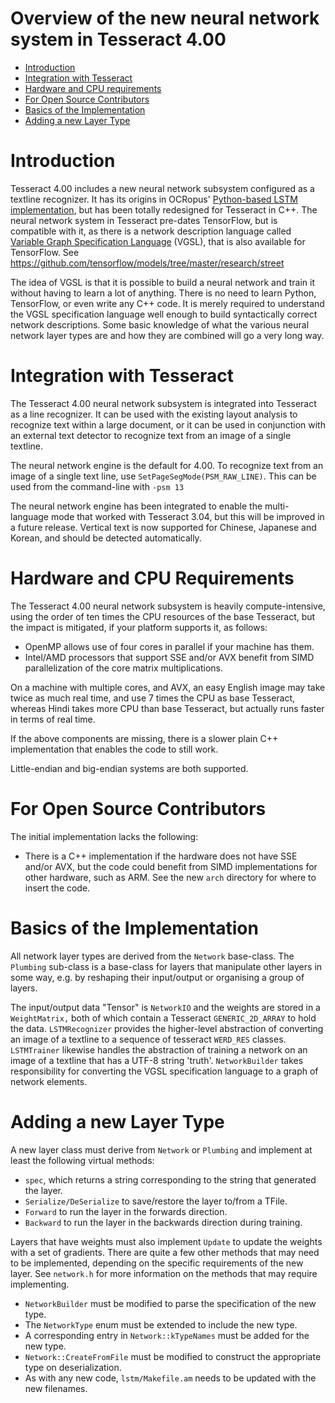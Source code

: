 # Overview of the new neural network system in Tesseract 4.00

*   [Introduction](#introduction)
*   [Integration with Tesseract](#Integration-with-tesseract)
*   [Hardware and CPU requirements](#hardware-and-cpu-requirements)
*   [For Open Source Contributors](#for-open-source-contributors)
*   [Basics of the Implementation](#basics-of-the-implementation)
*   [Adding a new Layer Type](#adding-a-new-layer-type)

# Introduction

Tesseract 4.00 includes a new neural network subsystem configured as a textline
recognizer. It has its origins in OCRopus' [Python-based LSTM implementation](https://github.com/tmbdev/ocropy), but
has been totally redesigned for Tesseract in C++. The neural network system in
Tesseract pre-dates TensorFlow, but is compatible with it, as there is a
network description language called [Variable Graph Specification
Language](VGSLSpecs) (VGSL), that is also available for TensorFlow. See
https://github.com/tensorflow/models/tree/master/research/street

The idea of VGSL is that it is possible to build a neural network and train it
without having to learn a lot of anything. There is no need to learn Python,
TensorFlow, or even write any C++ code. It is merely required to understand the
VGSL specification language well enough to build syntactically correct network
descriptions. Some basic knowledge of what the various neural network layer
types are and how they are combined will go a very long way.

# Integration with Tesseract

The Tesseract 4.00 neural network subsystem is integrated into Tesseract as a
line recognizer. It can be used with the existing layout analysis to recognize
text within a large document, or it can be used in conjunction with an external
text detector to recognize text from an image of a single textline.

The neural network engine is the default for 4.00. To recognize text from an
image of a single text line, use `SetPageSegMode(PSM_RAW_LINE)`. This can be
used from the command-line with `-psm 13`

The neural network engine has been integrated to enable the multi- language mode
that worked with Tesseract 3.04, but this will be improved in a future release.
Vertical text is now supported for Chinese, Japanese and Korean, and should be
detected automatically.

# Hardware and CPU Requirements

The Tesseract 4.00 neural network subsystem is heavily compute-intensive, using
the order of ten times the CPU resources of the base Tesseract, but the impact
is mitigated, if your platform supports it, as follows:

*   OpenMP allows use of four cores in parallel if your machine has them.
*   Intel/AMD processors that support SSE and/or AVX benefit from SIMD
    parallelization of the core matrix multiplications.

On a machine with multiple cores, and AVX, an easy English image may take twice
as much real time, and use 7 times the CPU as base Tesseract, whereas Hindi
takes more CPU than base Tesseract, but actually runs faster in terms of real
time.

If the above components are missing, there is a slower plain C++ implementation
that enables the code to still work.

Little-endian and big-endian systems are both supported.

# For Open Source Contributors

The initial implementation lacks the following:

*   There is a C++ implementation if the hardware does not have SSE and/or AVX,
    but the code could benefit from SIMD implementations for other hardware,
    such as ARM. See the new `arch` directory for where to insert the code.

# Basics of the Implementation

All network layer types are derived from the `Network` base-class. The
`Plumbing` sub-class is a base-class for layers that manipulate other layers in
some way, e.g. by reshaping their input/output or organising a group of layers.

The input/output data "Tensor" is `NetworkIO` and the weights are stored in a
`WeightMatrix,` both of which contain a Tesseract `GENERIC_2D_ARRAY` to hold the
data. `LSTMRecognizer` provides the higher-level abstraction of converting an
image of a textline to a sequence of tesseract `WERD_RES` classes. `LSTMTrainer`
likewise handles the abstraction of training a network on an image of a textline
that has a UTF-8 string 'truth'. `NetworkBuilder` takes responsibility for
converting the VGSL specification language to a graph of network elements.

# Adding a new Layer Type

A new layer class must derive from `Network` or `Plumbing` and implement at
least the following virtual methods:

*   `spec`, which returns a string corresponding to the string that generated
    the layer.
*   `Serialize/DeSerialize` to save/restore the layer to/from a TFile.
*   `Forward` to run the layer in the forwards direction.
*   `Backward` to run the layer in the backwards direction during training.

Layers that have weights must also implement `Update` to update the weights with
a set of gradients. There are quite a few other methods that may need to be
implemented, depending on the specific requirements of the new layer. See
`network.h` for more information on the methods that may require implementing.

*   `NetworkBuilder` must be modified to parse the specification of the new
    type.
*   The `NetworkType` enum must be extended to include the new type.
*   A corresponding entry in `Network::kTypeNames` must be added for the new
    type.
*   `Network::CreateFromFile` must be modified to construct the appropriate type
    on deserialization.
*   As with any new code, `lstm/Makefile.am` needs to be updated with the new
    filenames.
